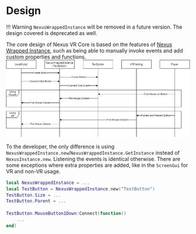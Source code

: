 # Design
!!! Warning
    `NexusWrappedInstance` will be removed in a future version. The
    design covered is deprecated as well.

The core design of Nexus VR Core is based
on the features of [Nexus Wrapped Instance](https://github.com/TheNexusAvenger/Nexus-Wrapped-Instance),
such as being able to manually invoke
events and add custom properties and functions.
![DesignSequenceDiagram](diagrams/DesignSequenceDiagram.png)

To the developer, the only difference is using
`NexusWrappedInstance.new`/`NexusWrappedInstance.GetInstance`
instead of `NexusInstance.new`. Listening the events
is identical otherwise. There are some exceptions
where extra properties are added, like in the `ScreenGui`
for VR and non-VR usage.

```lua
local NexusWrappedInstance = ...
local TestButton = NexusWrappedInstance.new("TextButton")
TestButton.Size = ...
TestButton.Parent = ...

TestButton.MouseButton1Down:Connect(function()
    ...
end)
```